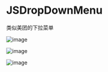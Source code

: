 # JSDropDownMenu
类似美团的下拉菜单

![image](https://github.com/jsfu/JSDropDownMenu/ScreenShots/2015.1.19.5.31.29.png)

![image](https://github.com/jsfu/JSDropDownMenu/ScreenShots/2015.1.27.2.00.03.png)

![image](https://github.com/jsfu/JSDropDownMenu/ScreenShots/2015.1.27.2.00.06.png)